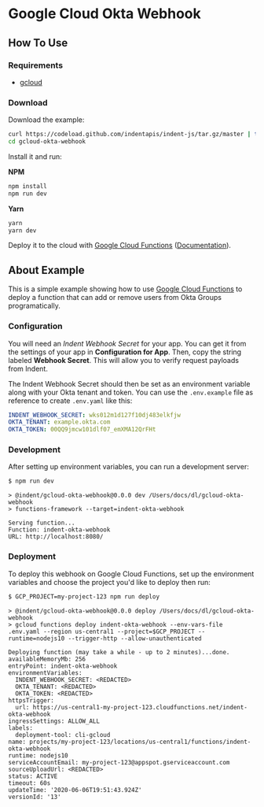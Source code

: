 # Google Cloud Okta Webhook

## How To Use

### Requirements

- [gcloud](https://cloud.google.com/sdk/gcloud)

### Download

Download the example:

```bash
curl https://codeload.github.com/indentapis/indent-js/tar.gz/master | tar -xz --strip=2 indent-js-master/examples/gcloud-okta-webhook
cd gcloud-okta-webhook
```

Install it and run:

**NPM**

```bash
npm install
npm run dev
```

**Yarn**

```bash
yarn
yarn dev
```

Deploy it to the cloud with [Google Cloud Functions](https://cloud.google.com/functions) ([Documentation](https://cloud.google.com/functions/docs)).

## About Example

This is a simple example showing how to use [Google Cloud Functions](https://cloud.google.com/functions) to deploy a function that can add or remove users from Okta Groups programatically.

### Configuration

You will need an _Indent Webhook Secret_ for your app. You can get it from the settings of your app in **Configuration for App**. Then, copy the string labeled **Webhook Secret**. This will allow you to verify request payloads from Indent.

The Indent Webhook Secret should then be set as an environment variable along with your Okta tenant and token. You can use the `.env.example` file as reference to create `.env.yaml` like this:

```yaml
INDENT_WEBHOOK_SECRET: wks012m1d127f10dj483elkfjw
OKTA_TENANT: example.okta.com
OKTA_TOKEN: 00QQ9jmcw101dlf07_emXMA12QrFHt
```

### Development

After setting up environment variables, you can run a development server:

```bash
$ npm run dev
```

```
> @indent/gcloud-okta-webhook@0.0.0 dev /Users/docs/dl/gcloud-okta-webhook
> functions-framework --target=indent-okta-webhook

Serving function...
Function: indent-okta-webhook
URL: http://localhost:8080/
```

### Deployment

To deploy this webhook on Google Cloud Functions, set up the environment variables and choose the project you'd like to deploy then run:

```bash
$ GCP_PROJECT=my-project-123 npm run deploy
```

```
> @indent/gcloud-okta-webhook@0.0.0 deploy /Users/docs/dl/gcloud-okta-webhook
> gcloud functions deploy indent-okta-webhook --env-vars-file .env.yaml --region us-central1 --project=$GCP_PROJECT --runtime=nodejs10 --trigger-http --allow-unauthenticated

Deploying function (may take a while - up to 2 minutes)...done.
availableMemoryMb: 256
entryPoint: indent-okta-webhook
environmentVariables:
  INDENT_WEBHOOK_SECRET: <REDACTED>
  OKTA_TENANT: <REDACTED>
  OKTA_TOKEN: <REDACTED>
httpsTrigger:
  url: https://us-central1-my-project-123.cloudfunctions.net/indent-okta-webhook
ingressSettings: ALLOW_ALL
labels:
  deployment-tool: cli-gcloud
name: projects/my-project-123/locations/us-central1/functions/indent-okta-webhook
runtime: nodejs10
serviceAccountEmail: my-project-123@appspot.gserviceaccount.com
sourceUploadUrl: <REDACTED>
status: ACTIVE
timeout: 60s
updateTime: '2020-06-06T19:51:43.924Z'
versionId: '13'
```

